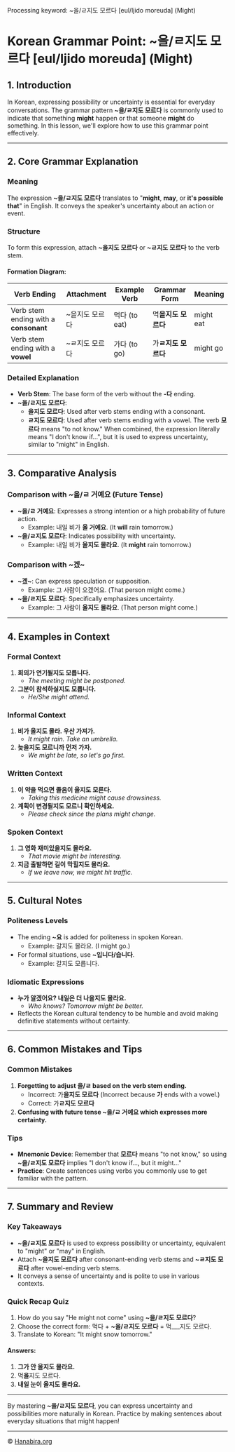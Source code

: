 Processing keyword: ~을/ㄹ지도 모르다 [eul/ljido moreuda] (Might)
# Korean Grammar Point: ~을/ㄹ지도 모르다 [eul/ljido moreuda] (Might)

## 1. Introduction
In Korean, expressing possibility or uncertainty is essential for everyday conversations. The grammar pattern **~을/ㄹ지도 모르다** is commonly used to indicate that something **might** happen or that someone **might** do something. In this lesson, we'll explore how to use this grammar point effectively.

---
## 2. Core Grammar Explanation
### Meaning
The expression **~을/ㄹ지도 모르다** translates to "**might**, **may**, or **it's possible that**" in English. It conveys the speaker's uncertainty about an action or event.
### Structure
To form this expression, attach **~을지도 모르다** or **~ㄹ지도 모르다** to the verb stem.
#### Formation Diagram:
| Verb Ending              | Attachment          | Example Verb | Grammar Form           | Meaning                 |
|--------------------------|---------------------|--------------|------------------------|-------------------------|
| Verb stem ending with a **consonant** | ~을지도 모르다 | 먹다 (to eat)   | 먹**을지도 모르다** | might eat               |
| Verb stem ending with a **vowel**     | ~ㄹ지도 모르다 | 가다 (to go)    | 가**ㄹ지도 모르다**  | might go                |
### Detailed Explanation
- **Verb Stem**: The base form of the verb without the **-다** ending.
- **~을/ㄹ지도 모르다**:
  - **을지도 모르다**: Used after verb stems ending with a consonant.
  - **ㄹ지도 모르다**: Used after verb stems ending with a vowel.
The verb **모르다** means "to not know." When combined, the expression literally means "I don't know if...", but it is used to express uncertainty, similar to "might" in English.
---
## 3. Comparative Analysis
### Comparison with ~을/ㄹ 거예요 (Future Tense)
- **~을/ㄹ 거예요**: Expresses a strong intention or a high probability of future action.
  - Example: 내일 비가 **올 거예요**. (It **will** rain tomorrow.)
- **~을/ㄹ지도 모르다**: Indicates possibility with uncertainty.
  - Example: 내일 비가 **올지도 몰라요**. (It **might** rain tomorrow.)
### Comparison with ~겠~
- **~겠~**: Can express speculation or supposition.
  - Example: 그 사람이 오겠어요. (That person might come.)
- **~을/ㄹ지도 모르다**: Specifically emphasizes uncertainty.
  - Example: 그 사람이 **올지도 몰라요**. (That person might come.)
---
## 4. Examples in Context
### Formal Context
1. **회의가 연기될지도 모릅니다.**
   - *The meeting might be postponed.*
2. **그분이 참석하실지도 모릅니다.**
   - *He/She might attend.*
### Informal Context
1. **비가 올지도 몰라. 우산 가져가.**
   - *It might rain. Take an umbrella.*
2. **늦을지도 모르니까 먼저 가자.**
   - *We might be late, so let's go first.*
### Written Context
1. **이 약을 먹으면 졸음이 올지도 모른다.**
   - *Taking this medicine might cause drowsiness.*
2. **계획이 변경될지도 모르니 확인하세요.**
   - *Please check since the plans might change.*
### Spoken Context
1. **그 영화 재미있을지도 몰라요.**
   - *That movie might be interesting.*
2. **지금 출발하면 길이 막힐지도 몰라요.**
   - *If we leave now, we might hit traffic.*
---
## 5. Cultural Notes
### Politeness Levels
- The ending **~요** is added for politeness in spoken Korean.
  - Example: 갈지도 몰라요. (I might go.)
- For formal situations, use **~입니다/습니다**.
  - Example: 갈지도 모릅니다.
### Idiomatic Expressions
- **누가 알겠어요? 내일은 더 나을지도 몰라요.**
  - *Who knows? Tomorrow might be better.*
- Reflects the Korean cultural tendency to be humble and avoid making definitive statements without certainty.
---
## 6. Common Mistakes and Tips
### Common Mistakes
1. **Forgetting to adjust **을/ㄹ** based on the verb stem ending.**
   - Incorrect: 가**을지도 모르다** (Incorrect because **가** ends with a vowel.)
   - Correct: 가**ㄹ지도 모르다**
2. **Confusing with future tense **~을/ㄹ 거예요** which expresses more certainty.**
### Tips
- **Mnemonic Device**: Remember that **모르다** means "to not know," so using **~을/ㄹ지도 모르다** implies "I don't know if..., but it might..."
- **Practice**: Create sentences using verbs you commonly use to get familiar with the pattern.
---
## 7. Summary and Review
### Key Takeaways
- **~을/ㄹ지도 모르다** is used to express possibility or uncertainty, equivalent to "might" or "may" in English.
- Attach **~을지도 모르다** after consonant-ending verb stems and **~ㄹ지도 모르다** after vowel-ending verb stems.
- It conveys a sense of uncertainty and is polite to use in various contexts.
### Quick Recap Quiz
1. How do you say "He might not come" using **~을/ㄹ지도 모르다**?
2. Choose the correct form: 먹다 + **~을/ㄹ지도 모르다** = 먹___지도 모르다.
3. Translate to Korean: "It might snow tomorrow."
#### Answers:
1. **그가 안 올지도 몰라요.**
2. 먹**을**지도 모르다.
3. **내일 눈이 올지도 몰라요.**
---
By mastering **~을/ㄹ지도 모르다**, you can express uncertainty and possibilities more naturally in Korean. Practice by making sentences about everyday situations that might happen!

---
© [Hanabira.org](https://hanabira.org)
